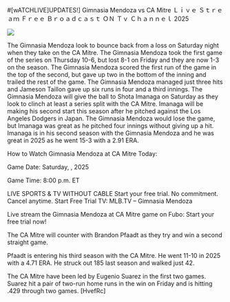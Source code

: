 #[wATCHLIVE]UPDATES!] Gimnasia Mendoza vs CA Mitre Ｌｉｖｅ Ｓｔｒｅａｍ Ｆｒｅｅ Ｂｒｏａｄｃａｓｔ ＯＮ Ｔｖ Ｃｈａｎｎｅｌ  2025  
  
  
[![](https://i.imgur.com/qSNzIqt.png)](https://movie.rssnews.media/TLZTFnWwN.php)  
  
The Gimnasia Mendoza look to bounce back from a loss on Saturday night when they take on the CA Mitre. The Gimnasia Mendoza took the first game of the series on Thursday 10-6, but lost 8-1 on Friday and they are now 1-3 on the season. The Gimnasia Mendoza scored the first run of the game in the top of the second, but gave up two in the bottom of the inning and trailed the rest of the game. The Gimnasia Mendoza managed just three hits and Jameson Taillon gave up six runs in four and a third innings. The Gimnasia Mendoza will give the ball to Shota Imanaga on Saturday as they look to clinch at least a series split with the CA Mitre. Imanaga will be making his second start this season after he pitched against the Los Angeles Dodgers in Japan. The Gimnasia Mendoza would lose the game, but Imanaga was great as he pitched four innings without giving up a hit. Imanaga is in his second season with the Gimnasia Mendoza and he was great in 2025 as he went 15-3 with a 2.91 ERA.

How to Watch Gimnasia Mendoza at CA Mitre Today:

Game Date: Saturday, , 2025

Game Time: 8:00 p.m. ET

LIVE SPORTS & TV WITHOUT CABLE
Start your free trial. No commitment. Cancel anytime.
Start Free Trial
TV: MLB.TV – Gimnasia Mendoza

Live stream the Gimnasia Mendoza at CA Mitre game on Fubo: Start your free trial now!

The CA Mitre will counter with Brandon Pfaadt as they try and win a second straight game.

Pfaadt is entering his third season with the CA Mitre. He went 11-10 in 2025 with a 4.71 ERA. He struck out 185 last season and walked just 42.

The CA Mitre have been led by Eugenio Suarez in the first two games. Suarez hit a pair of two-run home runs in the win on Friday and is hitting .429 through two games. [HvefRc]